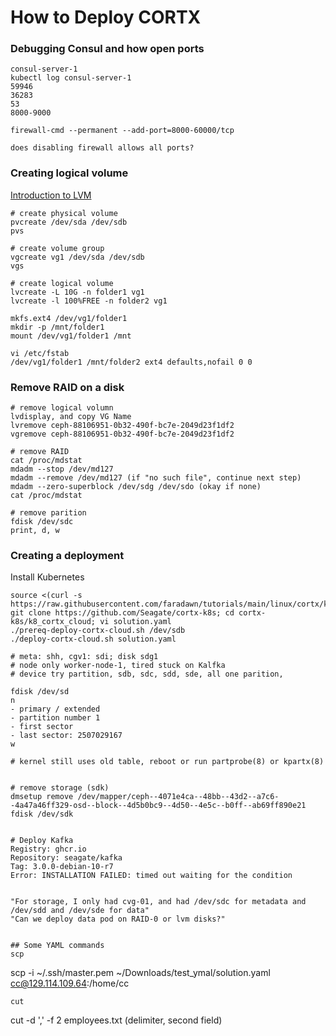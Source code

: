 # How to Deploy CORTX

### Debugging Consul and how open ports
```
consul-server-1 
kubectl log consul-server-1 
59946
36283
53
8000-9000

firewall-cmd --permanent --add-port=8000-60000/tcp

does disabling firewall allows all ports? 
```
### Creating logical volume
[Introduction to LVM](https://www.digitalocean.com/community/tutorials/an-introduction-to-lvm-concepts-terminology-and-operations)
```
# create physical volume
pvcreate /dev/sda /dev/sdb
pvs

# create volume group
vgcreate vg1 /dev/sda /dev/sdb
vgs

# create logical volume
lvcreate -L 10G -n folder1 vg1
lvcreate -l 100%FREE -n folder2 vg1

mkfs.ext4 /dev/vg1/folder1
mkdir -p /mnt/folder1
mount /dev/vg1/folder1 /mnt

vi /etc/fstab
/dev/vg1/folder1 /mnt/folder2 ext4 defaults,nofail 0 0
```
### Remove RAID on a disk
```
# remove logical volumn
lvdisplay, and copy VG Name
lvremove ceph-88106951-0b32-490f-bc7e-2049d23f1df2
vgremove ceph-88106951-0b32-490f-bc7e-2049d23f1df2

# remove RAID
cat /proc/mdstat
mdadm --stop /dev/md127
mdadm --remove /dev/md127 (if "no such file", continue next step)
mdadm --zero-superblock /dev/sdg /dev/sdo (okay if none)
cat /proc/mdstat 

# remove parition
fdisk /dev/sdc
print, d, w 
```
### Creating a deployment
Install Kubernetes
```
source <(curl -s https://raw.githubusercontent.com/faradawn/tutorials/main/linux/cortx/kube.sh)
git clone https://github.com/Seagate/cortx-k8s; cd cortx-k8s/k8_cortx_cloud; vi solution.yaml
./prereq-deploy-cortx-cloud.sh /dev/sdb
./deploy-cortx-cloud.sh solution.yaml

# meta: shh, cgv1: sdi; disk sdg1
# node only worker-node-1, tired stuck on Kalfka
# device try partition, sdb, sdc, sdd, sde, all one parition, 

fdisk /dev/sd
n
- primary / extended
- partition number 1
- first sector
- last sector: 2507029167
w

# kernel still uses old table, reboot or run partprobe(8) or kpartx(8)


# remove storage (sdk)
dmsetup remove /dev/mapper/ceph--4071e4ca--48bb--43d2--a7c6--4a47a46ff329-osd--block--4d5b0bc9--4d50--4e5c--b0ff--ab69ff890e21
fdisk /dev/sdk


# Deploy Kafka                                        
Registry: ghcr.io
Repository: seagate/kafka
Tag: 3.0.0-debian-10-r7
Error: INSTALLATION FAILED: timed out waiting for the condition


"For storage, I only had cvg-01, and had /dev/sdc for metadata and /dev/sdd and /dev/sde for data"
"Can we deploy data pod on RAID-0 or lvm disks?"
```
```

## Some YAML commands
scp
```
scp -i ~/.ssh/master.pem ~/Downloads/test_ymal/solution.yaml cc@129.114.109.64:/home/cc
```
cut 
```
cut -d ',' -f 2 employees.txt (delimiter, second field)
```
